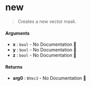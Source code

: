 # new

>  Creates a new vector mask.

#### Arguments

- **x** : `bool` \- No Documentation 🚧
- **y** : `bool` \- No Documentation 🚧
- **z** : `bool` \- No Documentation 🚧

#### Returns

- **arg0** : `BVec3` \- No Documentation 🚧